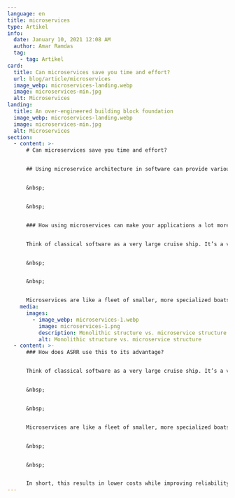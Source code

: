 ```yaml
---
language: en
title: microservices
type: Artikel
info:
  date: January 10, 2021 12:08 AM
  author: Amar Ramdas
  tag:
    - tag: Artikel
card:
  title: Can microservices save you time and effort?
  url: blog/article/microservices
  image_webp: microservices-landing.webp
  image: microservices-min.jpg
  alt: Microservices
landing:
  title: An over-engineered building block foundation
  image_webp: microservices-landing.webp
  image: microservices-min.jpg
  alt: Microservices
section:
  - content: >-
      # Can microservices save you time and effort?


      ## Using microservice architecture in software can provide various advantages over traditional monolithic applications.


      &nbsp;


      &nbsp;


      ### How using microservices can make your applications a lot more flexible


      Think of classical software as a very large cruise ship. It’s a very complex and big machine, capable of a lot of different things. However, it’s a large endeavor to build from scratch, and if one part breaks, the whole ship might sink. Furthermore, it’s a hassle to upgrade one specific part, even though the rest may be working fine.


      &nbsp;


      &nbsp;


      Microservices are like a fleet of smaller, more specialized boats. One focusses on payments, the next on user management, another one for security, etc. It’s easy to swap a single boat if it breaks. It’s easy to isolate a single part if it needs to be upgraded, and can be over-engineered as it is used extensively through different projects.
    media:
      images:
        - image_webp: microservices-1.webp
          image: microservices-1.png
          description: Monolithic structure vs. microservice structure
          alt: Monolithic structure vs. microservice structure
  - content: >-
      ### How does ASRR use this to its advantage?


      Think of classical software as a very large cruise ship. It’s a very complex and big machine, capable of a lot of different things. However, it’s a large endeavor to build from scratch, and if one part breaks, the whole ship might sink. Furthermore, it’s a hassle to upgrade one specific part, even though the rest may be working fine.


      &nbsp;


      &nbsp;


      Microservices are like a fleet of smaller, more specialized boats. One focusses on payments, the next on user management, another one for security, etc. It’s easy to swap a single boat if it breaks. It’s easy to isolate a single part if it needs to be upgraded, and can be over-engineered as it is used extensively through different projects.


      &nbsp;


      &nbsp;


      In short, this results in lower costs while improving reliability.
---
```

